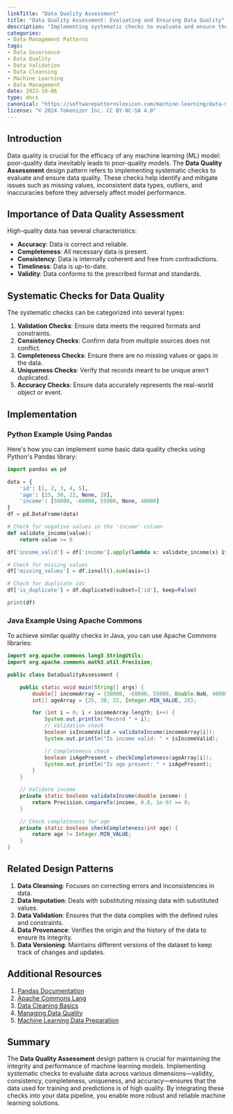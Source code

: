 ```yaml
---
linkTitle: "Data Quality Assessment"
title: "Data Quality Assessment: Evaluating and Ensuring Data Quality"
description: "Implementing systematic checks to evaluate and ensure the quality of data."
categories:
- Data Management Patterns
tags:
- Data Governance
- Data Quality
- Data Validation
- Data Cleansing
- Machine Learning
- Data Management
date: 2023-10-06
type: docs
canonical: "https://softwarepatternslexicon.com/machine-learning/data-management-patterns/data-governance/data-quality-assessment"
license: "© 2024 Tokenizer Inc. CC BY-NC-SA 4.0"
---
```


## Introduction

Data quality is crucial for the efficacy of any machine learning (ML) model: poor-quality data inevitably leads to poor-quality models. The **Data Quality Assessment** design pattern refers to implementing systematic checks to evaluate and ensure data quality. These checks help identify and mitigate issues such as missing values, inconsistent data types, outliers, and inaccuracies before they adversely affect model performance.

## Importance of Data Quality Assessment

High-quality data has several characteristics:
- **Accuracy**: Data is correct and reliable.
- **Completeness**: All necessary data is present.
- **Consistency**: Data is internally coherent and free from contradictions.
- **Timeliness**: Data is up-to-date.
- **Validity**: Data conforms to the prescribed format and standards.

## Systematic Checks for Data Quality

The systematic checks can be categorized into several types:
1. **Validation Checks**: Ensure data meets the required formats and constraints.
2. **Consistency Checks**: Confirm data from multiple sources does not conflict.
3. **Completeness Checks**: Ensure there are no missing values or gaps in the data.
4. **Uniqueness Checks**: Verify that records meant to be unique aren't duplicated.
5. **Accuracy Checks**: Ensure data accurately represents the real-world object or event.

## Implementation

### Python Example Using Pandas

Here's how you can implement some basic data quality checks using Python's Pandas library:
```python
import pandas as pd

data = {
    'id': [1, 2, 3, 4, 5],
    'age': [25, 30, 22, None, 28],
    'income': [50000, -60000, 55000, None, 40000]
}
df = pd.DataFrame(data)

# Check for negative values in the 'income' column
def validate_income(value):
    return value >= 0

df['income_valid'] = df['income'].apply(lambda x: validate_income(x) if pd.notnull(x) else False)

# Check for missing values
df['missing_values'] = df.isnull().sum(axis=1)

# Check for duplicate ids
df['is_duplicate'] = df.duplicated(subset=['id'], keep=False)

print(df)
```

### Java Example Using Apache Commons

To achieve similar quality checks in Java, you can use Apache Commons libraries:
```java
import org.apache.commons.lang3.StringUtils;
import org.apache.commons.math3.util.Precision;

public class DataQualityAssessment {

    public static void main(String[] args) {
        double[] incomeArray = {50000, -60000, 55000, Double.NaN, 40000};
        int[] ageArray = {25, 30, 22, Integer.MIN_VALUE, 28};

        for (int i = 0; i < incomeArray.length; i++) {
            System.out.println("Record " + i);
            // Validation check
            boolean isIncomeValid = validateIncome(incomeArray[i]);
            System.out.println("Is income valid: " + isIncomeValid);

            // Completeness check
            boolean isAgePresent = checkCompleteness(ageArray[i]);
            System.out.println("Is age present: " + isAgePresent);
        }
    }

    // Validate income
    private static boolean validateIncome(double income) {
        return Precision.compareTo(income, 0.0, 1e-9) >= 0;
    }

    // Check completeness for age
    private static boolean checkCompleteness(int age) {
        return age != Integer.MIN_VALUE;
    }
}
```

## Related Design Patterns

1. **Data Cleansing**: Focuses on correcting errors and inconsistencies in data.
2. **Data Imputation**: Deals with substituting missing data with substituted values.
3. **Data Validation**: Ensures that the data complies with the defined rules and constraints.
4. **Data Provenance**: Verifies the origin and the history of the data to ensure its integrity.
5. **Data Versioning**: Maintains different versions of the dataset to keep track of changes and updates.

## Additional Resources

1. [Pandas Documentation](https://pandas.pydata.org/pandas-docs/stable/)
2. [Apache Commons Lang](https://commons.apache.org/proper/commons-lang/)
3. [Data Cleaning Basics](https://towardsdatascience.com/the-ultimate-guide-to-data-cleaning-3969843991d4)
4. [Managing Data Quality](https://www.kdnuggets.com/2019/12/managing-data-quality.html)
5. [Machine Learning Data Preparation](https://sebastianraschka.com/faq/docs/data_preparation.html)

## Summary

The **Data Quality Assessment** design pattern is crucial for maintaining the integrity and performance of machine learning models. Implementing systematic checks to evaluate data across various dimensions—validity, consistency, completeness, uniqueness, and accuracy—ensures that the data used for training and predictions is of high quality. By integrating these checks into your data pipeline, you enable more robust and reliable machine learning solutions.
